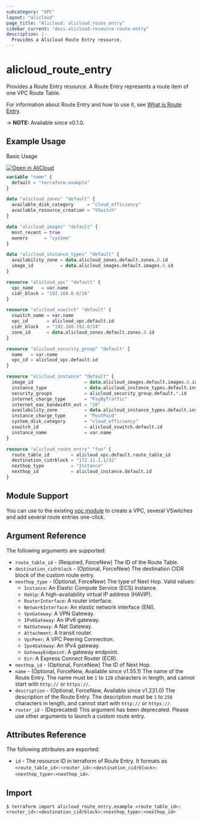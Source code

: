 ```yaml
---
subcategory: "VPC"
layout: "alicloud"
page_title: "Alicloud: alicloud_route_entry"
sidebar_current: "docs-alicloud-resource-route-entry"
description: |-
  Provides a Alicloud Route Entry resource.
---
```


# alicloud_route_entry

Provides a Route Entry resource. A Route Entry represents a route item of one VPC Route Table.

For information about Route Entry and how to use it, see [What is Route Entry](https://www.alibabacloud.com/help/en/vpc/developer-reference/api-vpc-2016-04-28-createrouteentry).

-> **NOTE:** Available since v0.1.0.

## Example Usage

Basic Usage

<div style="display: block;margin-bottom: 40px;"><div class="oics-button" style="float: right;position: absolute;margin-bottom: 10px;">
  <a href="https://api.aliyun.com/api-tools/terraform?resource=alicloud_route_entry&exampleId=73e9527c-cd05-9df6-c36f-78042145400c1b50fad0&activeTab=example&spm=docs.r.route_entry.0.73e9527ccd&intl_lang=EN_US" target="_blank">
    <img alt="Open in AliCloud" src="https://img.alicdn.com/imgextra/i1/O1CN01hjjqXv1uYUlY56FyX_!!6000000006049-55-tps-254-36.svg" style="max-height: 44px; max-width: 100%;">
  </a>
</div></div>

```terraform
variable "name" {
  default = "terraform-example"
}

data "alicloud_zones" "default" {
  available_disk_category     = "cloud_efficiency"
  available_resource_creation = "VSwitch"
}

data "alicloud_images" "default" {
  most_recent = true
  owners      = "system"
}

data "alicloud_instance_types" "default" {
  availability_zone = data.alicloud_zones.default.zones.0.id
  image_id          = data.alicloud_images.default.images.0.id
}

resource "alicloud_vpc" "default" {
  vpc_name   = var.name
  cidr_block = "192.168.0.0/16"
}

resource "alicloud_vswitch" "default" {
  vswitch_name = var.name
  vpc_id       = alicloud_vpc.default.id
  cidr_block   = "192.168.192.0/24"
  zone_id      = data.alicloud_zones.default.zones.0.id
}

resource "alicloud_security_group" "default" {
  name   = var.name
  vpc_id = alicloud_vpc.default.id
}

resource "alicloud_instance" "default" {
  image_id                   = data.alicloud_images.default.images.0.id
  instance_type              = data.alicloud_instance_types.default.instance_types.0.id
  security_groups            = alicloud_security_group.default.*.id
  internet_charge_type       = "PayByTraffic"
  internet_max_bandwidth_out = "10"
  availability_zone          = data.alicloud_instance_types.default.instance_types.0.availability_zones.0
  instance_charge_type       = "PostPaid"
  system_disk_category       = "cloud_efficiency"
  vswitch_id                 = alicloud_vswitch.default.id
  instance_name              = var.name
}

resource "alicloud_route_entry" "foo" {
  route_table_id        = alicloud_vpc.default.route_table_id
  destination_cidrblock = "172.11.1.1/32"
  nexthop_type          = "Instance"
  nexthop_id            = alicloud_instance.default.id
}
```

## Module Support

You can use to the existing [vpc module](https://registry.terraform.io/modules/alibaba/vpc/alicloud) 
to create a VPC, several VSwitches and add several route entries one-click.

## Argument Reference

The following arguments are supported:

* `route_table_id` - (Required, ForceNew) The ID of the Route Table.
* `destination_cidrblock` - (Optional, ForceNew) The destination CIDR block of the custom route entry.
* `nexthop_type` - (Optional, ForceNew) The type of Next Hop. Valid values:
  - `Instance`: An Elastic Compute Service (ECS) instance.
  - `HaVip`: A high-availability virtual IP address (HAVIP).  
  - `RouterInterface`: A router interface.
  - `NetworkInterface`: An elastic network interface (ENI).
  - `VpnGateway`: A VPN Gateway.
  - `IPv6Gateway`: An IPv6 gateway.
  - `NatGateway`: A Nat Gateway.
  - `Attachment`: A transit router.
  - `VpcPeer`: A VPC Peering Connection.
  - `Ipv4Gateway`: An IPv4 gateway.
  - `GatewayEndpoint`: A gateway endpoint.
  - `Ecr`: A Express Connect Router (ECR).
* `nexthop_id` - (Optional, ForceNew) The ID of Next Hop.
* `name` - (Optional, ForceNew, Available since v1.55.1) The name of the Route Entry. The name must be `1` to `128` characters in length, and cannot start with `http://` or `https://`.
* `description` - (Optional, ForceNew, Available since v1.231.0) The description of the Route Entry. The description must be `1` to `256` characters in length, and cannot start with `http://` or `https://`.
* `router_id` - (Deprecated) This argument has been deprecated. Please use other arguments to launch a custom route entry.

## Attributes Reference

The following attributes are exported:

* `id` - The resource ID in terraform of Route Entry. It formats as `<route_table_id>:<router_id>:<destination_cidrblock>:<nexthop_type>:<nexthop_id>`.

## Import

```shell
$ terraform import alicloud_route_entry.example <route_table_id>:<router_id>:<destination_cidrblock>:<nexthop_type>:<nexthop_id>
```
